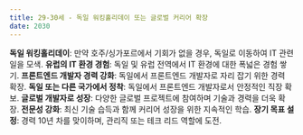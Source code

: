 ```yaml
---
title: 29-30세 - 독일 워킹홀리데이 또는 글로벌 커리어 확장
date: 2030
---
```

**독일 워킹홀리데이**: 만약 호주/싱가포르에서 기회가 없을 경우, 독일로 이동하여 IT 관련 일을 모색.
**유럽의 IT 환경 경험**: 독일 및 유럽 전역에서 IT 환경에 대한 폭넓은 경험 쌓기.
**프론트엔드 개발자 경력 강화**: 독일에서 프론트엔드 개발자로 자리 잡기 위한 경력 확장.
**독일 또는 다른 국가에서 정착**: 독일에서 프론트엔드 개발자로서 안정적인 직장 확보.
**글로벌 개발자로 성장**: 다양한 글로벌 프로젝트에 참여하며 기술과 경력을 더욱 확장.
**전문성 강화**: 최신 기술 습득과 함께 커리어 성장을 위한 지속적인 학습.
**장기 목표 설정**: 경력 10년 차를 맞이하며, 관리직 또는 테크 리드 역할에 도전.